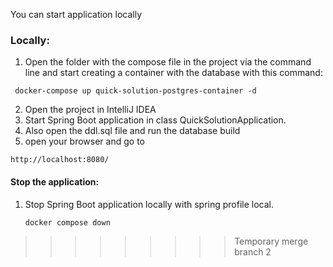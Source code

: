 
You can start application locally
### Locally:
1.  Open the folder with the compose file in the project via the command line and start creating a container with the database with this command:
   ```
    docker-compose up quick-solution-postgres-container -d
   ```
2.  Open the project in IntelliJ IDEA
3.  Start Spring Boot application in class QuickSolutionApplication.
4.  Also open the ddl.sql file and run the database build
5.  open your browser and go to
   ```
   http://localhost:8080/
   ```
    
#### Stop the application:
1. Stop Spring Boot application locally with spring profile local.
   ```
   docker compose down
   ```
>>>>>>>>> Temporary merge branch 2
